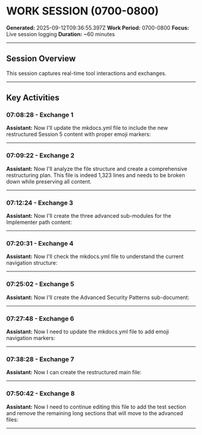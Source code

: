 # WORK SESSION (0700-0800)

**Generated:** 2025-09-12T09:36:55.397Z
**Work Period:** 0700-0800
**Focus:** Live session logging
**Duration:** ~60 minutes

---

## Session Overview

This session captures real-time tool interactions and exchanges.

---

## Key Activities

### 07:08:28 - Exchange 1

**Assistant:** Now I'll update the mkdocs.yml file to include the new restructured Session 5 content with proper emoji markers:

---

### 07:09:22 - Exchange 2

**Assistant:** Now I'll analyze the file structure and create a comprehensive restructuring plan. This file is indeed 1,323 lines and needs to be broken down while preserving all content.

---

### 07:12:24 - Exchange 3

**Assistant:** Now I'll create the three advanced sub-modules for the Implementer path content:

---

### 07:20:31 - Exchange 4

**Assistant:** Now I'll check the mkdocs.yml file to understand the current navigation structure:

---

### 07:25:02 - Exchange 5

**Assistant:** Now I'll create the Advanced Security Patterns sub-document:

---

### 07:27:48 - Exchange 6

**Assistant:** Now I need to update the mkdocs.yml file to add emoji navigation markers:

---

### 07:38:28 - Exchange 7

**Assistant:** Now I can create the restructured main file:

---

### 07:50:42 - Exchange 8

**Assistant:** Now I need to continue editing this file to add the test section and remove the remaining long sections that will move to the advanced files:

---

